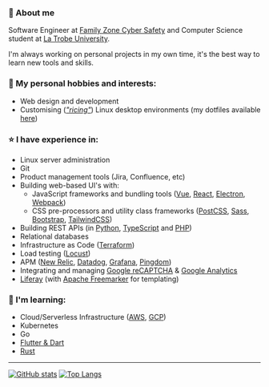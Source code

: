 ### 🙋 About me
Software Engineer at [Family Zone Cyber Safety](https://www.familyzone.com/anz/families) and Computer Science student at [La Trobe University](https://www.latrobe.edu.au/).

I'm always working on personal projects in my own time, it's the best way to learn new tools and skills.

### 🔭 My personal hobbies and interests:
- Web design and development
- Customising (*["ricing"](https://www.reddit.com/r/unixporn)*) Linux desktop environments (my dotfiles available [here](https://github.com/tobyscott25/dotfiles))

### ⭐ I have experience in:
- Linux server administration
- Git
- Product management tools (Jira, Confluence, etc)
- Building web-based UI's with:
  - JavaScript frameworks and bundling tools ([Vue](https://vuejs.org), [React](https://reactjs.org), [Electron](https://www.electronjs.org), [Webpack](https://webpack.js.org))
  - CSS pre-processors and utility class frameworks ([PostCSS](https://postcss.org/), [Sass](https://sass-lang.com/guide), [Bootstrap](https://getbootstrap.com/docs/5.1/getting-started/introduction), [TailwindCSS](https://tailwindcss.com/docs/installation))
- Building REST APIs (in [Python](https://flask.palletsprojects.com/en/2.1.x/quickstart), [TypeScript](https://expressjs.com/) and [PHP](https://www.slimframework.com/docs/v4))
- Relational databases
- Infrastructure as Code ([Terraform](https://www.terraform.io/))
- Load testing ([Locust](https://locust.io/))
- APM ([New Relic](https://newrelic.com), [Datadog](https://www.datadoghq.com), [Grafana](https://grafana.com), [Pingdom](https://www.solarwinds.com/pingdom))
- Integrating and managing [Google reCAPTCHA](https://developers.google.com/recaptcha/docs/v3) & [Google Analytics](https://marketingplatform.google.com/about/analytics)
- [Liferay](https://www.liferay.com) (with [Apache Freemarker](https://freemarker.apache.org) for templating)


### 🌱 I'm learning:

- Cloud/Serverless Infrastructure ([AWS](https://aws.amazon.com), [GCP](https://cloud.google.com))
- Kubernetes
- Go
- [Flutter & Dart](https://flutter.dev)
- [Rust](https://www.rust-lang.org)

---

[![GitHub stats](https://github-readme-stats.vercel.app/api?username=tobyscott25&theme=material-palenight&hide_border=true&count_private=true&include_all_commits=true&show_icons=true&include_all_commits=true&hide_rank=true)](https://github.com/anuraghazra/github-readme-stats)
[![Top Langs](https://github-readme-stats.vercel.app/api/top-langs/?username=tobyscott25&theme=material-palenight&hide_border=true&layout=compact&langs_count=8)](https://github.com/anuraghazra/github-readme-stats)
